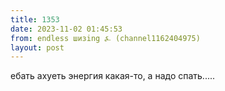 ```yaml
---
title: 1353
date: 2023-11-02 01:45:53
from: endless шизing ⍼ (channel1162404975)
layout: post
---
```


ебать ахуеть энергия какая-то, а надо спать.....
